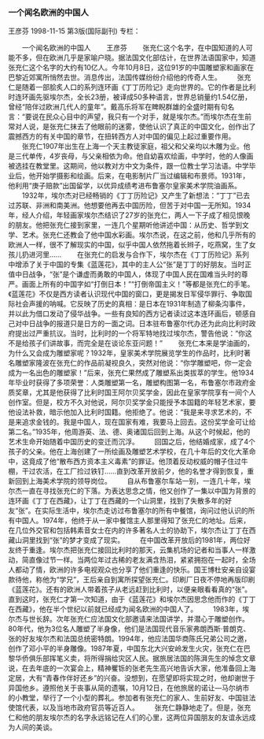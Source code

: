 ### 一个闻名欧洲的中国人
王彦芬
1998-11-15
第3版(国际副刊)
专栏：

　　一个闻名欧洲的中国人
　　王彦芬
　　张充仁这个名字，在中国知道的人可能不多，但在欧洲几乎是家喻户晓。据法国文化部估计，在世界法语国家中，知道张充仁这个名字的大约有10亿人。今年10月8日，这位91岁的中国雕塑家和画家在巴黎近郊寓所悄然去世。消息传出，法国传媒纷纷介绍他的传奇人生。
　　张充仁是随着一部脍炙人口的系列连环画《丁丁历险记》走向世界的。它的作者是比利时连环画先驱埃尔杰，全长23册，被译成50多种语言，世界总销量约1.54亿册，曾经“陪伴过欧洲几代人的童年”。戴高乐将军在睥睨群雄的全盛时期有句名言：“要说在民众心目中的声望，我只有一个对手，就是埃尔杰。”而埃尔杰在生前常对人说，是张充仁抹去了他眼前的迷雾，使他认识了真正的中国文化，创作出了震撼西方的有关中国的章节，在扭转西方人对中国的偏见上起过重要作用。
　　张充仁1907年出生在上海一个天主教徒家庭，祖父和父亲均以木雕为业。他是三代单传，4岁丧母，与父亲相依为命。他自幼喜欢绘画，中学时，他的人像画被选挂在教堂里。这期间，他以教对方中文为条件，跟一位教士学习法语。中学毕业后，他开始学摄影和绘画。后来，在电影制片厂当过编辑和布景师。1931年，他利用“庚子赔款”出国留学，以优异成绩考进布鲁塞尔皇家美术学院油画系。
　　1932年，埃尔杰对已经畅销的《丁丁历险记》又产生了新想法：“丁丁”已去过苏联、非洲和南美洲。他想要他再去中国历险，但苦于对中国一无所知。1934年，经人介绍，年轻画家埃尔杰结识了27岁的张充仁，两人一下子成了相见恨晚的朋友。他把张充仁接到家里，一连几个星期听他讲述中国：从历史、哲学到文学、艺术。张充仁还教会了他中国水彩画。埃尔杰说，在这之前，他和几乎所有的欧洲人一样，很不了解现实的中国，似乎中国人依然拖着长辫子，吃燕窝，生了女孩儿扔进河里……
　　在张充仁的启发与合作下，埃尔杰在《丁丁历险记》系列中增添了关于中国的专集《蓝莲花》，其中的主人公“张”是丁丁的好朋友。当时正值中日战争，“张”是个谦虚而勇敢的中国人，体现了中国人民在国难当头时的尊严。画面上所有的中国字如“打倒日本！”“打倒帝国主义！”等都是张充仁的手笔。《蓝莲花》不仅是西方读者认识现代中国的窗口，更是揭发日军侵华罪行、争取国际社会声援的呐喊。它反映了历史的真相：是日本在1931年制造了柳条沟事件，并以此为借口发动了侵华战争。一些有良知的西方记者读过这本连环画后，顿感自己对中日战争的报道只是日方的一面之词。日本驻布鲁塞尔代办还为此向比利时政府提出过严重抗议。当时，比利时的一个将军特地找过埃尔杰，警告他说：“你这不是给孩子们讲故事，而完全是在谈论东亚问题！”
　　张充仁本来是学油画的，为什么又会成为雕塑家呢？1932年，皇家美术学院展览学生的作品时，比利时著名雕塑家隆波在张充仁的作品前凝视良久，突然对他说：“你学雕塑吧，你一定会成为一名出色的雕塑家！”后来，张充仁果然成了雕塑系出类拔萃的学生。他1934年毕业时获得了多项荣誉：人类雕塑第一名，雕塑构图第一名，布鲁塞尔市政府金质奖章，尤其是他获得了比利时国王阿尔贝奖学金，因此在皇家学院享有一间个人创作室。但是，校方不久对他说，阿尔贝奖学金只能授予本国籍的年轻艺术家，要他设法补救，暗示他加入比利时国籍。他拒绝了。他说：“我是来寻求艺术的，不是来追求金钱的。我是中国人，现在国家有难，我要马上回去。这份奖学金可让给第二名。”1935年，他周游英、法、德、奥诸国后回到上海。从这个时候起，他的艺术生命开始随着中国历史的变迁而沉浮。
　　回国之后，他结婚成家，成了4个孩子的父亲。他在上海创建了一所绘画及雕塑艺术学校，在几十年后的文化大革命中，这竟成了他“散布西方资本主义毒素”的罪证。他顶着反动权威的帽子住过牛棚，干过农活，在工厂捡过铁钉……直到改革开放前夕，他的名誉才得到恢复，重新回到上海美术学院的领导岗位。
　　自从布鲁塞尔车站一别，一连几十年，埃尔杰一直在寻找张充仁的下落。为表达思念之情，他又创作了一集以中国为背景的连环画《丁丁在西藏》，让丁丁在西藏的一个山洞里，找到了失散多年的好友“张”。在实际生活中，埃尔杰走访过布鲁塞尔的所有中餐馆，询问过他认识的所有中国人。1974年，他终于从一家中餐馆主人那里得知了张充仁的地址。后来，在几位外交官和包括韩素音女士在内的许多著名人士的协助下，埃尔杰让丁丁在西藏山洞里找到“张”的梦才变成了现实。
　　在中国改革开放后的1981年，两位好友终于重逢。埃尔杰把张充仁接回比利时的那天，云集机场的记者和当事人一样激动，简直像过节一样。当两位年过古稀的老友满含热泪，紧紧拥抱在一起时，全场人都动了情，欧洲的许多电视观众也分享了他们重逢的快乐。国王博杜安亲自设宴款待他，称他为“学兄”，王后亲自到寓所探望张充仁。印刷厂日夜不停地再版印刷《蓝莲花》。还有的欧洲人带着孩子从老远赶到比利时，以便亲眼看看真的“张”。直到这时，张充仁才第一次知道，由于《蓝莲花》和埃尔杰因思念他而作的《丁丁在西藏》，他在半个世纪以前就已经成为闻名欧洲的中国人了。
　　1983年，埃尔杰与世长辞。次年张充仁应法国文化部邀请来法国讲学，并潜心于雕塑创作。80年代，他为3位名人雕塑了半身像，他们是法国现代音乐家弗朗西斯·普朗克、张的好友埃尔杰和法国总统密特朗。1994年，他应法国华商陈氏兄弟公司之邀，创作了邓小平的半身雕像。1987年夏，中国东北大兴安岭发生火灾，张充仁在巴黎华侨俱乐部挥笔义卖，将所得捐给灾区人民。据旅居法国的陈湃先生的悼念文章说，在去年底的一次宴会上，精神矍铄的张老先生高兴地告诉大家，他准备回上海定居，大有“青春作伴好还乡”的兴奋。没想到，在愿望即将实现之时，他却谢世于异国他乡。遵照他关于丧事从简的遗嘱，10月12日，在他旅居的诺让—马尔纳市的小教堂，举行了一个小型的葬礼。参加者有张充仁的家人、生前好友、中国驻法使馆代表，以及当地市政府官员等近百人。
　　张充仁静静地走了。但是，张充仁和他的朋友埃尔杰的名字永远铭记在人们的心里，这两位异国朋友的友谊永远成为人间的美谈。
